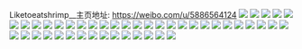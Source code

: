 Liketoeatshrimp__主页地址: https://weibo.com/u/5886564124 
![](https://wx4.sinaimg.cn/mw2000/006qnqeEgy1h9cubveg44j30px0von67.jpg) 
![](https://wx4.sinaimg.cn/mw2000/006qnqeEgy1h9cubtkjarj32c03401kx.jpg) 
![](https://wx4.sinaimg.cn/mw2000/006qnqeEgy1h9cubsrazdj32122pehdt.jpg) 
![](https://wx4.sinaimg.cn/mw2000/006qnqeEgy1h9cubrtv76j32c0340b29.jpg) 
![](https://wx4.sinaimg.cn/mw2000/006qnqeEgy1h9cubudsb9j32c0340x5x.jpg) 
![](https://wx4.sinaimg.cn/mw2000/006qnqeEgy1h8amdm1kt6j321c2psqv6.jpg) 
![](https://wx4.sinaimg.cn/mw2000/006qnqeEgy1h8amf1hv8tj30v910kag8.jpg) 
![](https://wx4.sinaimg.cn/mw2000/006qnqeEgy1h7or7awt8uj327s2tie83.jpg) 
![](https://wx4.sinaimg.cn/mw2000/006qnqeEgy1h7izunf9lyj31sc2dsu0y.jpg) 
![](https://wx4.sinaimg.cn/mw2000/006qnqeEgy1h7izuebwepj30v90r2dh1.jpg) 
![](https://wx4.sinaimg.cn/mw2000/006qnqeEgy1h7izxlgvmkj30v915ztjt.jpg) 
![](https://wx4.sinaimg.cn/mw2000/006qnqeEgy1h71inmpkprj329231bqv7.jpg) 
![](https://wx4.sinaimg.cn/mw2000/006qnqeEgy1h71iq2asgkj320e2e9x6p.jpg) 
![](https://wx4.sinaimg.cn/mw2000/006qnqeEgy1h71iq0j6n1j327i2rn4qr.jpg) 
![](https://wx4.sinaimg.cn/mw2000/006qnqeEgy1h71io31kkej30v912ptk3.jpg) 
![](https://wx4.sinaimg.cn/mw2000/006qnqeEgy1h68khzqzvaj31ok2ds11z.jpg) 
![](https://wx4.sinaimg.cn/mw2000/006qnqeEgy1h68kidacxnj324k35skjm.jpg) 
![](https://wx4.sinaimg.cn/mw2000/006qnqeEgy1h60q7sgnvlj30ti125tfy.jpg) 
![](https://wx4.sinaimg.cn/mw2000/006qnqeEgy1h60q7tmlhij30v914t4c4.jpg) 
![](https://wx4.sinaimg.cn/mw2000/006qnqeEgy1h5s58u7c1lj30mn0gzmzc.jpg) 
![](https://wx4.sinaimg.cn/mw2000/006qnqeEgy1h5ozrwr9b6j30v9119k1o.jpg) 
![](https://wx4.sinaimg.cn/mw2000/006qnqeEgy1h5ozrwaoiyj30v914ugy7.jpg) 
![](https://wx4.sinaimg.cn/mw2000/006qnqeEgy1h5cauoa6hoj31k40tcq7v.jpg) 
![](https://wx4.sinaimg.cn/mw2000/006qnqeEgy1h5cauozip1j32481837hr.jpg) 
![](https://wx4.sinaimg.cn/mw2000/006qnqeEgy1h5cauplvxcj31x813zqeo.jpg) 
![](https://wx4.sinaimg.cn/mw2000/006qnqeEgy1h5cauq4gugj31kn0to45x.jpg) 
![](https://wx4.sinaimg.cn/mw2000/006qnqeEgy1h5cauqletej31350hbjtc.jpg) 
![](https://wx4.sinaimg.cn/mw2000/006qnqeEgy1h5caur4c69j31w80jkdls.jpg) 
![](https://wx4.sinaimg.cn/mw2000/006qnqeEgy1h5caurkmsqj32br0m07bb.jpg) 
![](https://wx4.sinaimg.cn/mw2000/006qnqeEgy1h5causes7ej32c00nudnp.jpg) 
![](https://wx4.sinaimg.cn/mw2000/006qnqeEgy1h5caun90vij32at0piq9u.jpg) 
![](https://wx4.sinaimg.cn/mw2000/006qnqeEgy1h5caussydfj31j109xacp.jpg) 
![](https://wx4.sinaimg.cn/mw2000/006qnqeEgy1h5caut9a1aj314y0jhtcj.jpg) 
![](https://wx4.sinaimg.cn/mw2000/006qnqeEgy1h5cautvty7j321i0t7amo.jpg) 
![](https://wx4.sinaimg.cn/mw2000/006qnqeEgy1h54g4ln4urj32c0340hdx.jpg) 
![](https://wx4.sinaimg.cn/mw2000/006qnqeEgy1h54g4q8j75j30v91i37j8.jpg) 
![](https://wx4.sinaimg.cn/mw2000/006qnqeEgy1h54g4wqdjij32c0340qv5.jpg) 
![](https://wx4.sinaimg.cn/mw2000/006qnqeEgy1h54g533a42j30sg23uarg.jpg) 
![](https://wx4.sinaimg.cn/mw2000/006qnqeEgy1h4urq89ombj31c82af4c6.jpg) 
![](https://wx4.sinaimg.cn/mw2000/006qnqeEgy1h4urqd0rt1j30v913otii.jpg) 
![](https://wx4.sinaimg.cn/mw2000/006qnqeEgy1h4urq7v6ldj30v913owns.jpg) 
![](https://wx4.sinaimg.cn/mw2000/006qnqeEgy1h4tmmqn5ptj32c03407wj.jpg) 
![](https://wx4.sinaimg.cn/mw2000/006qnqeEgy1h4tmn4xku9j30v91cxdrc.jpg) 
![](https://wx4.sinaimg.cn/mw2000/006qnqeEgy1h4tmn5ntznj31e71z0ws8.jpg) 
![](https://wx4.sinaimg.cn/mw2000/006qnqeEgy1h4tmn8mfftj32c0340e84.jpg) 
